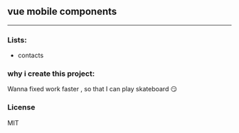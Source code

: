 ## vue mobile components
****************
### Lists:
- contacts

### why i create this project:

Wanna fixed work faster , so that I can play skateboard :smirk:

### License

MIT 